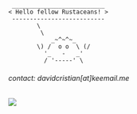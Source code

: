 ```
 __________________________
< Hello fellow Rustaceans! >
 --------------------------
        \
         \
            _~^~^~_
        \) /  o o  \ (/
          '_   -   _'
          / '-----' \
```

###### contact: davidcristian[at]keemail.me

![](https://komarev.com/ghpvc/?username=davidcristian&color=grey&style=flat-square&label=views)
